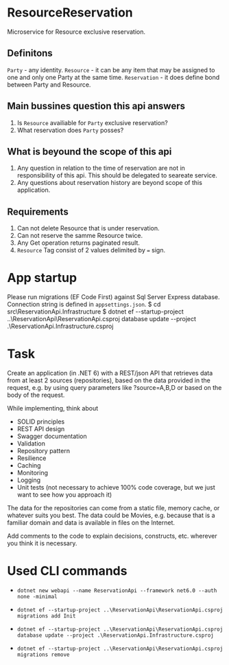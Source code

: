 # ResourceReservation
Microservice for Resource exclusive reservation.

## Definitons
`Party` - any identity.
`Resource` - it can be any item that may be assigned to one and only one Party at the same time.
`Reservation` - it does define bond between Party and Resource.

## Main bussines question this api answers
1. Is `Resource` availiable for `Party` exclusive reservation?
2. What reservation does `Party` posses?

## What is beyound the scope of this api
1. Any question in relation to the time of reservation are not in responsibility of this api. This should be delegated to seareate service.
2. Any questions about reservation history are beyond scope of this application.

## Requirements
1. Can not delete Resource that is under reservation.
2. Can not reserve the samme Resource twice.
3. Any Get operation returns paginated result.
4. `Resource` Tag consist of 2 values delimited by `=` sign.


# App startup 

Please run migrations (EF Code First) against Sql Server Express database. Connection string is defined in `appsettings.json`.
$ cd src\ReservationApi.Infrastructure
$ dotnet ef --startup-project ..\ReservationApi\ReservationApi.csproj database update --project .\ReservationApi.Infrastructure.csproj

# Task

Create an application (in .NET 6) with a REST/json API that retrieves data from at least 2 sources (repositories), based on the data provided in the request, e.g. by using query parameters like ?source=A,B,D or based on the body of the request.

While implementing, think about

* SOLID principles
* REST API design
* Swagger documentation
* Validation
* Repository pattern
* Resilience
* Caching
* Monitoring
* Logging
* Unit tests (not necessary to achieve 100% code coverage, but we just want to see how you approach it)

The data for the repositories can come from a static file, memory cache, or whatever suits you best. The data could be Movies, e.g. because that is a familiar domain and data is available in files on the Internet.

Add comments to the code to explain decisions, constructs, etc. wherever you think it is necessary.

# Used CLI commands

- `dotnet new webapi --name ReservationApi --framework net6.0 --auth none -minimal`

- `dotnet ef --startup-project ..\ReservationApi\ReservationApi.csproj migrations add Init`

- `dotnet ef --startup-project ..\ReservationApi\ReservationApi.csproj database update --project .\ReservationApi.Infrastructure.csproj`

- `dotnet ef --startup-project ..\ReservationApi\ReservationApi.csproj migrations remove`